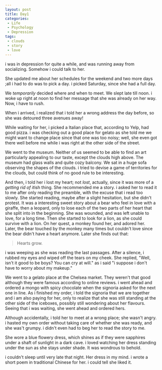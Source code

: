```yaml
---
layout: post
title: Day1
categories:
 - Life
 - Psychology
 - Depression
tags: 
 - clouds
 - story
 - love
---
```


i was in depression for quite a while, and was running away from
socializing. Somehow i could talk to her.

She updated me about her schedules for the weekend and two more days
;all i had to do was to pick a day. i picked Saturday, since she had a
full day. 

We *temporarily* decided where and when to meet. We slept late till noon. 
i woke up right at noon to find her message that she was already on her
way. Now, i have to rush. 

When i arrived, i realized that i told her a wrong address the day
before, so she was detoured three avenues away!

While waiting for her, i picked a Italian place that, according to Yelp,
had good pizza. i was checking out a good place for gelato as she told
me we might want to change place since that one was too noisy; well, she
even got there well before me while i was right at the other side of the
street.

We went to the museum. Neither of us seemed to be able to find an art
particularly appealing to our taste, except the clouds high above. The
museum had glass walls and quite cozy balcony. We sat in a huge sofa
observing the shapes of the clouds. i tried to devise a game of
territories for the clouds, but could think of no good rule to be
interesting. 

And then, i told her i lost my heart; not *lost*, actually, since it was
more of a *getting rid of it*ish thing. She recommended me a story. i
asked her to read it to me after only reading the preamble, with the
excuse that i read too slowly. She started reading, maybe after a slight
hesitation, but she didn't protest. It was a interesting sweet story
about a bear who feel in love with a giraffe, then a leopard, only to
lose each of the two parts of her heart that she split into in the
beginning. She was wounded, and was left unable to love, for a long
time. Then she started to look for a lion, as she could survive with a
lion. On her quest, a monkey found her, and adored her. Later, the bear
touched by the monkey many times but couldn't love since the bear
didn't have a heart anymore. Later she finds out that:

> Hearts grow.

i was weeping as she was reading the last passages. After a silence, i
rubbed my eyes and wiped off the tears on my cheek. She replied, "Well,
isn't it good to be boys? You can cry at will." as i said "i suppose i
don't have to worry about my makeup."

We went to a gelato place at the Chelsea market. They weren't that good
although they were famous according to online reviews. i went ahead and
ordered a mongo with spicy chocolate when the signoria asked for the
next one in line. As i finished my order, i told the signoria that we
are together and i am also paying for her, only to realize that she was
still standing at the other side of the iceboxes, possibly still
wondering about her flavours. Seeing that i was waiting, she went ahead
and ordered hers. 

Although accidentally, i told her to meet at a wrong place; she wasn't
angry. i hasted my own order without taking care of whether she was
ready, and she was't grumpy. i didn't even had to beg her to read the
story to me. 

She wore a blue flowery dress, which shines as if they were sapphires
under a shaft of sunlight in a dark cave. i loved watching her dress
standing under the sun as she stays under shade. It was wondrous to
behold. 

i couldn't sleep until very late that night. Her dress in my mind. i
wrote a short poem in traditional Chinese for her. i could tell she
liked it.
